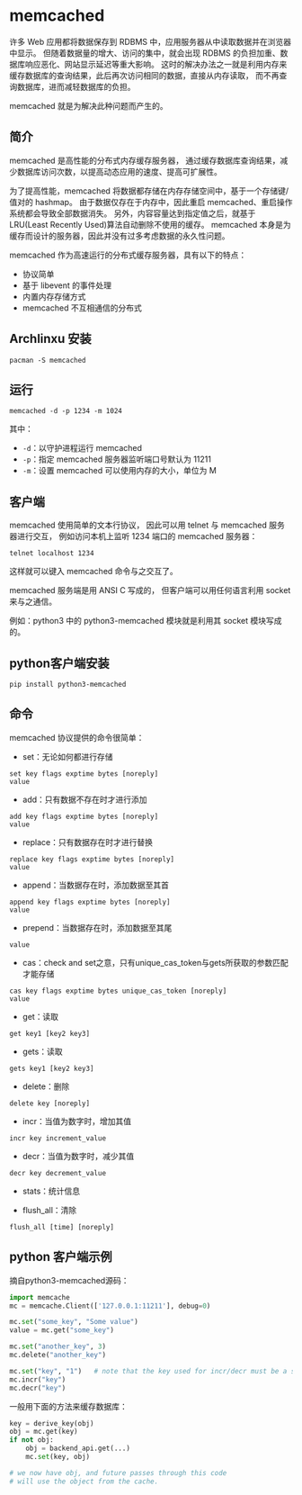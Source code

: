 # memcached

许多 Web 应用都将数据保存到 RDBMS 中，应用服务器从中读取数据并在浏览器中显示。
但随着数据量的增大、访问的集中，就会出现 RDBMS 的负担加重、数据库响应恶化、网站显示延迟等重大影响。
这时的解决办法之一就是利用内存来缓存数据库的查询结果，此后再次访问相同的数据，直接从内存读取，
而不再查询数据库，进而减轻数据库的负担。

memcached 就是为解决此种问题而产生的。


## 简介

memcached 是高性能的分布式内存缓存服务器，
通过缓存数据库查询结果，减少数据库访问次数，以提高动态应用的速度、提高可扩展性。

为了提高性能，memcached 将数据都存储在内存存储空间中，基于一个存储键/值对的 hashmap。
由于数据仅存在于内存中，因此重启 memcached、重启操作系统都会导致全部数据消失。
另外，内容容量达到指定值之后，就基于 LRU(Least Recently Used)算法自动删除不使用的缓存。
memcached 本身是为缓存而设计的服务器，因此并没有过多考虑数据的永久性问题。

memcached 作为高速运行的分布式缓存服务器，具有以下的特点：

* 协议简单
* 基于 libevent 的事件处理
* 内置内存存储方式
* memcached 不互相通信的分布式


## Archlinxu 安装

```
pacman -S memcached
```


## 运行

```
memcached -d -p 1234 -m 1024
```

其中：

* `-d`：以守护进程运行 memcached
* `-p`：指定 memcached 服务器监听端口号默认为 11211
* `-m`：设置 memcached 可以使用内存的大小，单位为 M


## 客户端

memcached 使用简单的文本行协议，
因此可以用 telnet 与 memcached 服务器进行交互，
例如访问本机上监听 1234 端口的 memcached 服务器：

```
telnet localhost 1234
```

这样就可以键入 memcached 命令与之交互了。

memcached 服务端是用 ANSI C 写成的，
但客户端可以用任何语言利用 socket 来与之通信。

例如：python3 中的 python3-memcached 模块就是利用其 socket 模块写成的。


## python客户端安装

```
pip install python3-memcached
```


## 命令

memcached 协议提供的命令很简单：

* set：无论如何都进行存储

```
set key flags exptime bytes [noreply]
value
```

* add：只有数据不存在时才进行添加

```
add key flags exptime bytes [noreply]
value
```

* replace：只有数据存在时才进行替换

```
replace key flags exptime bytes [noreply]
value
```

* append：当数据存在时，添加数据至其首

```
append key flags exptime bytes [noreply]
value
```

* prepend：当数据存在时，添加数据至其尾

```prepend key flags exptime bytes [noreply]
value
```

* cas：check and set之意，只有unique_cas_token与gets所获取的参数匹配才能存储

```
cas key flags exptime bytes unique_cas_token [noreply]
value
```

* get：读取

```
get key1 [key2 key3]
```

* gets：读取

```
gets key1 [key2 key3]
```

* delete：删除

```
delete key [noreply]
```

* incr：当值为数字时，增加其值

```
incr key increment_value
```

* decr：当值为数字时，减少其值

```
decr key decrement_value
```

* stats：统计信息

* flush_all：清除

```
flush_all [time] [noreply]
```

## python 客户端示例

摘自python3-memcached源码：

```python
import memcache
mc = memcache.Client(['127.0.0.1:11211'], debug=0)

mc.set("some_key", "Some value")
value = mc.get("some_key")

mc.set("another_key", 3)
mc.delete("another_key")

mc.set("key", "1")   # note that the key used for incr/decr must be a string.
mc.incr("key")
mc.decr("key")
```

一般用下面的方法来缓存数据库：

```python
key = derive_key(obj)
obj = mc.get(key)
if not obj:
    obj = backend_api.get(...)
    mc.set(key, obj)

# we now have obj, and future passes through this code
# will use the object from the cache.
```
